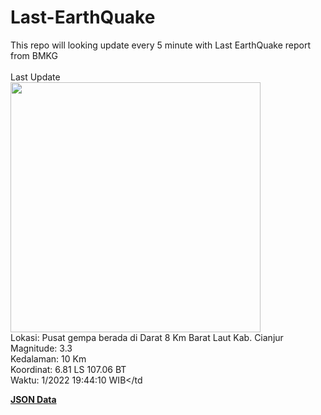 # Last-EarthQuake
This repo will looking update every 5 minute with Last EarthQuake report from BMKG
<br>
<br>
Last Update
<br>
<img src="https://ews.bmkg.go.id/TEWS/data/20221126194410.mmi.jpg" width="400"/>
<br>
Lokasi: Pusat gempa berada di Darat 8 Km Barat Laut Kab. Cianjur <br>
Magnitude: 3.3 <br>
Kedalaman: 10 Km <br>
Koordinat: 6.81 LS 107.06 BT <br>
Waktu: 1/2022 19:44:10 WIB</td <br>

<a href="./data/data.json">**JSON Data**</a>
